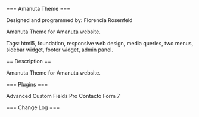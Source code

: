 === Amanuta Theme ===

Designed and programmed by: Florencia Rosenfeld 

Amanuta Theme for Amanuta website.

Tags: html5, foundation, responsive web design, media queries, two menus, sidebar widget, footer widget, admin panel.


== Description ==

Amanuta Theme for Amanuta website.

=== Plugins ===

Advanced Custom Fields Pro
Contacto Form 7

=== Change Log ===
